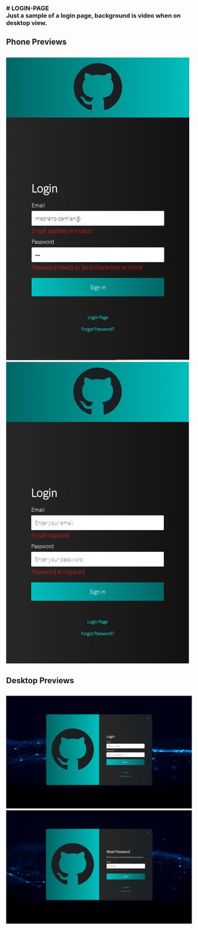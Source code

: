 <h3>
  # LOGIN-PAGE <br>
  Just a sample of a login page, background is video when on desktop view.
<h3>

<h2>Phone Previews<h2>
<img class='phone' src='https://raw.githubusercontent.com/DamiMedrano/LOGIN-PAGE/main/login-page(preview2).PNG' alt='unable to load image'/>
<img class='phone' src='https://raw.githubusercontent.com/DamiMedrano/LOGIN-PAGE/main/login-page(preview3).PNG' alt='unable to load image'/>

<h2>Desktop Previews<h2>
<img class='phone' src='https://raw.githubusercontent.com/DamiMedrano/LOGIN-PAGE/main/login-page(preview1).PNG' alt='unable to load image'/>
<img class='phone' src='https://raw.githubusercontent.com/DamiMedrano/LOGIN-PAGE/main/login-page(preview4).PNG' alt='unable to load image'/>


